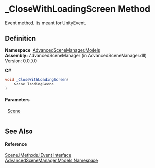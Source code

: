 # _CloseWithLoadingScreen Method


Event method. Its meant for UnityEvent.



## Definition
**Namespace:** <a href="N_AdvancedSceneManager_Models.md">AdvancedSceneManager.Models</a>  
**Assembly:** AdvancedSceneManager (in AdvancedSceneManager.dll) Version: 0.0.0.0

**C#**
``` C#
void _CloseWithLoadingScreen(
	Scene loadingScene
)
```



#### Parameters
<dl><dt>  <a href="T_AdvancedSceneManager_Models_Scene.md">Scene</a></dt><dd> </dd></dl>

## See Also


#### Reference
<a href="T_AdvancedSceneManager_Models_Scene_IMethods_IEvent.md">Scene.IMethods.IEvent Interface</a>  
<a href="N_AdvancedSceneManager_Models.md">AdvancedSceneManager.Models Namespace</a>  
